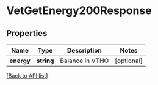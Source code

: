 # VetGetEnergy200Response

## Properties

Name | Type | Description | Notes
------------ | ------------- | ------------- | -------------
**energy** | **string** | Balance in VTHO | [optional]

[[Back to API list]](../../README.md#api-endpoints)
